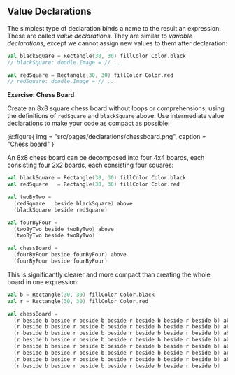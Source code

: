 ## Value Declarations

The simplest type of declaration binds a name to the result an expression.
These are called *value declarations*.
They are similar to *variable declarations*,
except we cannot assign new values to them after declaration:

``` scala
val blackSquare = Rectangle(30, 30) fillColor Color.black
// blackSquare: doodle.Image = // ...

val redSquare = Rectangle(30, 30) fillColor Color.red
// redSquare: doodle.Image = // ...
```

**Exercise: Chess Board**

Create an 8x8 square chess board without loops or comprehensions,
using the definitions of `redSquare` and `blackSquare` above.
Use intermediate value declarations to make your code as compact as possible:

@:figure{ img = "src/pages/declarations/chessboard.png", caption = "Chess board" }

<div class="solution">
An 8x8 chess board can be decomposed into four 4x4 boards,
each consisting four 2x2 boards, each consisting four squares:

``` scala
val blackSquare = Rectangle(30, 30) fillColor Color.black
val redSquare   = Rectangle(30, 30) fillColor Color.red

val twoByTwo =
  (redSquare   beside blackSquare) above
  (blackSquare beside redSquare)

val fourByFour =
  (twoByTwo beside twoByTwo) above
  (twoByTwo beside twoByTwo)

val chessBoard =
  (fourByFour beside fourByFour) above
  (fourByFour beside fourByFour)
```

This is significantly clearer and more compact
than creating the whole board in one expression:

``` scala
val b = Rectangle(30, 30) fillColor Color.black
val r = Rectangle(30, 30) fillColor Color.red

val chessBoard =
  (r beside b beside r beside b beside r beside b beside r beside b) above
  (r beside b beside r beside b beside r beside b beside r beside b) above
  (r beside b beside r beside b beside r beside b beside r beside b) above
  (r beside b beside r beside b beside r beside b beside r beside b) above
  (r beside b beside r beside b beside r beside b beside r beside b) above
  (r beside b beside r beside b beside r beside b beside r beside b) above
  (r beside b beside r beside b beside r beside b beside r beside b) above
  (r beside b beside r beside b beside r beside b beside r beside b)
```
</div>
